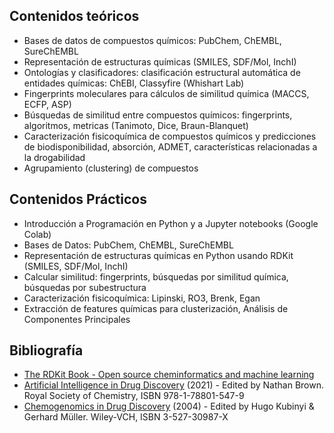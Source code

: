 ## Contenidos teóricos

* Bases de datos de compuestos químicos: PubChem, ChEMBL, SureChEMBL
* Representación de estructuras químicas (SMILES, SDF/Mol, InchI)
* Ontologías y clasificadores: clasificación estructural automática de entidades químicas: ChEBI, Classyfire (Whishart Lab)
* Fingerprints moleculares para cálculos de similitud química (MACCS, ECFP, ASP)
* Búsquedas de similitud entre compuestos químicos: fingerprints, algoritmos, metricas (Tanimoto, Dice, Braun-Blanquet)
* Caracterización fisicoquímica de compuestos químicos y predicciones de biodisponibilidad, absorción, ADMET, características relacionadas a la drogabilidad
* Agrupamiento (clustering) de compuestos 

## Contenidos Prácticos

* Introducción a Programación en Python y a Jupyter notebooks (Google Colab)
* Bases de Datos: PubChem, ChEMBL, SureChEMBL
* Representación de estructuras químicas en Python usando RDKit (SMILES, SDF/Mol, InchI)
* Calcular similitud: fingerprints, búsquedas por similitud química, búsquedas por subestructura
* Caracterización fisicoquímica: Lipinski, RO3, Brenk, Egan
* Extracción de features químicas para clusterización, Análisis de Componentes Principales

## Bibliografía 

 * [The RDKit Book - Open source cheminformatics and machine learning](https://www.rdkit.org/docs/RDKit_Book.html) 
 * [Artificial Intelligence in Drug Discovery](https://doi.org/10.1039/9781788016841) (2021) - Edited by Nathan Brown. Royal Society of Chemistry, ISBN 978-1-78801-547-9
 * [Chemogenomics in Drug Discovery](https://doi.org/10.1002/3527603948) (2004) - Edited by Hugo Kubinyi & Gerhard Müller. Wiley-VCH, ISBN 3-527-30987-X


<!--
[:fontawesome-solid-2x-download: Programa completo de la materia](#){ .md-button } 
-->
